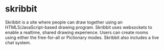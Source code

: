 # skribbit

Skribbit is a site where people can draw together using an HTML5/JavaScript-based drawing program. Skribbit uses websockets to enable a realtime, shared drawing experience. Users can create rooms using either the free-for-all or Pictionary modes. Skribbit also includes a live chat system.
